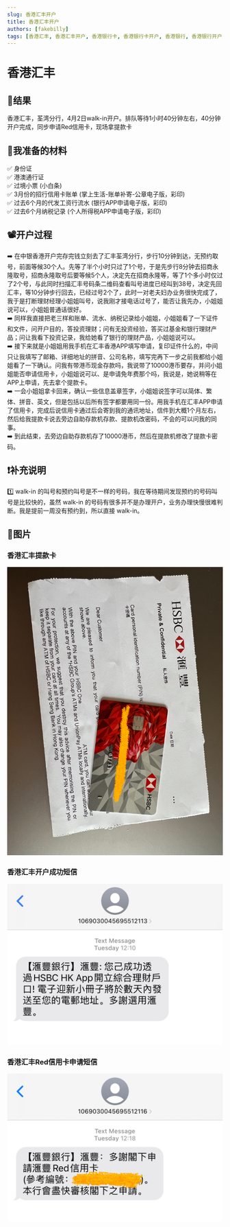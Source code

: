 ```yaml
---
slug: 香港汇丰开户
title: 香港汇丰开户
authors: [fakebilly]
tags: [香港汇丰, 香港汇丰开户, 香港银行卡, 香港银行卡开户, 香港银行, 香港银行开户]
---
```


# 香港汇丰

## 🎉结果
香港汇丰，荃湾分行，4月2日walk-in开户。排队等待1小时40分钟左右，40分钟开户完成，同步申请Red信用卡，现场拿提款卡

## 📜我准备的材料
✅ 身份证  
✅ 港澳通行证  
✅ 过境小票 (小白条)  
✅ 3月份的招行信用卡账单 (掌上生活-账单补寄-公章电子版，彩印)  
✅ 过去6个月的代发工资行流水 (银行APP申请电子版，彩印)  
✅ 过去6个月纳税记录 (个人所得税APP申请电子版，彩印)  

## 📽️开户过程
➡️ 在中银香港开户完存完钱立刻去了汇丰荃湾分行，步行10分钟到达，无预约取号，前面等候30个人。先等了半个小时只过了1个号，于是先步行8分钟去招商永隆取号，招商永隆取号后要等候5个人，决定先在招商永隆等，等了1个多小时仅过了2个号，与此同时扫描汇丰号码条二维码查看叫号进度已经叫到38号，决定先回汇丰，等10分钟步行回去，已经过号2个了，此时一对老夫妇办业务很快完成了，我于是打断理财经理小姐姐叫号，说我刚才接电话过号了，能否让我先办，小姐姐说可以，小姐姐普通话很好。  
➡️ 同样我直接把老三样和账单、流水、纳税记录给小姐姐，小姐姐看了一下证件和文件，问开户目的，答投资理财；问有无投资经验，答买过基金和银行理财产品；问让我看下投资记录，我给她看了银行的理财产品，小姐姐说可以。  
➡️ 接下来就是小姐姐用我手机在汇丰香港APP填写申请，复印证件什么的，中间只让我填写了邮箱、详细地址的拼音、公司名称，填写完再下一步之前我都给小姐姐看了一下确认。问我有带港币现金存款吗，我说带了10000港币要存，并问小姐姐能否申请信用卡，小姐姐说可以、是申请免年费那个吗，我说是，她说稍等在APP上申请，先去拿个提款卡。  
➡️ 一会小姐姐拿卡回来，确认一些信息盖章签字，小姐姐说签字可以简体、繁体、拼音、英文，但是包括以后所有签字都要用同一份。用我手机在汇丰APP申请了信用卡，完成后说信用卡通过后会寄到我的通讯地址，信件到大概1个月左右，然后给我提款卡说去旁边自助存款机存款、提款机改密码，不会的可以问我的同事。  
➡️ 到此结束，去旁边自助存款机存了10000港币，然后在提款机修改了提款卡密码。

## ❗️补充说明
1️⃣ walk-in 的叫号和预约叫号是不一样的号码，我在等待期间发现预约的号码叫号是比较快的，虽然 walk-in 的号码有很多并不是办理开户，业务办理快慢很难判断。我是提前一周没有预约到，所以直接 walk-in。

## 📸图片
### 香港汇丰提款卡
![avatar](./hsbc-hk-bankcard.jpeg)
### 香港汇丰开户成功短信
![avatar](./hsbc-hk-message.jpg)
### 香港汇丰Red信用卡申请短信
![avatar](./hsbc-hk-red-message.jpeg)
